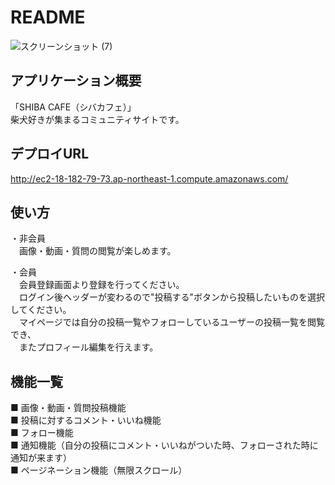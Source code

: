 # README
![スクリーンショット (7)](https://user-images.githubusercontent.com/50996376/67036298-50683980-f156-11e9-8da3-72cdccc0faf4.png)
## アプリケーション概要
「SHIBA CAFE（シバカフェ）」  
柴犬好きが集まるコミュニティサイトです。

## デプロイURL
http://ec2-18-182-79-73.ap-northeast-1.compute.amazonaws.com/

## 使い方
・非会員  
　画像・動画・質問の閲覧が楽しめます。  
   
・会員  
　会員登録画面より登録を行ってください。  
　ログイン後ヘッダーが変わるので"投稿する"ボタンから投稿したいものを選択してください。  
　マイページでは自分の投稿一覧やフォローしているユーザーの投稿一覧を閲覧でき、  
　またプロフィール編集を行えます。  

## 機能一覧
■ 画像・動画・質問投稿機能  
■ 投稿に対するコメント・いいね機能  
■ フォロー機能  
■ 通知機能（自分の投稿にコメント・いいねがついた時、フォローされた時に通知が来ます）  
■ ページネーション機能（無限スクロール）  

